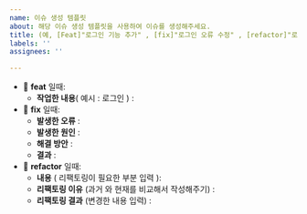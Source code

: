 ```yaml
---
name: 이슈 생성 템플릿
about: 해당 이슈 생성 템플릿을 사용하여 이슈를 생성해주세요.
title: (예, [Feat]"로그인 기능 추가" , [fix]"로그인 오류 수정" , [refactor]"로그인 페이지 리펙토링""
labels: ''
assignees: ''

---
```


- 📌 **feat** 일때:
    -   **작업한 내용**( 예시 : 로그인 ) : 
- 📌  **fix** 일때:
    -   **발생한 오류** :
    -   **발생한 원인** :
    -   **해결 방안** :
    -   **결과** :
- 📌   **refactor** 일때:
    -   **내용** ( 리팩토링이 필요한 부분 입력 ): 
    -   **리팩토링 이유** (과거 와 현재를 비교해서 작성해주기) : 
    -   **리팩토링 결과** (변경한 내용 입력)  :
